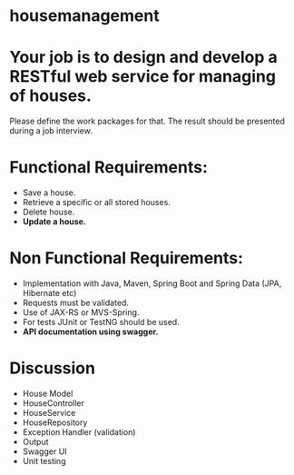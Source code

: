# housemanagement

# Your job is to design and develop a RESTful web service for managing of houses. 
Please define the work packages for that. The result should be presented during a job interview.

# Functional Requirements:
* Save a house.
* Retrieve a specific or all stored houses.
* Delete house.
* **Update a house.**

# Non Functional Requirements:
* Implementation with Java, Maven, Spring Boot and Spring Data (JPA, Hibernate etc)
* Requests must be validated.
* Use of JAX-RS or MVS-Spring.
* For tests JUnit or TestNG should be used.
* **API documentation using swagger.**

# Discussion
* House Model
* HouseController
* HouseService
* HouseRepository
* Exception Handler (validation)
* Output
* Swagger UI
* Unit testing


